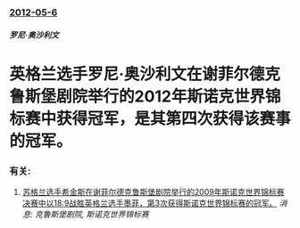### [2012-05-6](/news/2012/05/6/index.md)

##### 罗尼·奥沙利文
#  英格兰选手罗尼·奥沙利文在谢菲尔德克鲁斯堡剧院举行的2012年斯诺克世界锦标赛中获得冠军，是其第四次获得该赛事的冠军。




### 有关:

1. [苏格兰选手希金斯在谢菲尔德克鲁斯堡剧院举行的2009年斯诺克世界锦标赛决赛中以18:9战胜英格兰选手墨菲，第3次获得斯诺克世界锦标赛的冠军。](/news/2009/05/4/苏格兰选手希金斯在谢菲尔德克鲁斯堡剧院举行的2009年斯诺克世界锦标赛决赛中以18-9战胜英格兰选手墨菲-第3次获得斯诺.md) _消息: 克鲁斯堡剧院, 斯诺克世界锦标赛_
